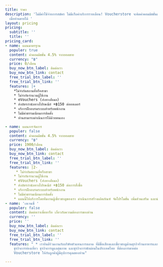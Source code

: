 ```yaml
---
title: ราคา
description: 'ไม่มีค่าใช้จ่ายการสมัคร ไม่มีเก็บค่าบริการรายเดือน! Voucherstore จะคิดค่าคอมมิชชั่นเป็นเปอร์เซ็นต์จากยอดขาย
  เมื่อท่านขายได้ '
layout: pricing
pricing:
  subtitle: ''
  title: ''
pricing_card:
- name: แผนมาตรฐาน
  populer: true
  content: ค่าคอมมิชชั่น 4.5% จากยอดขาย
  currency: "฿"
  price: 0/เดือน
  buy_now_btn_label: ติดต่อเรา
  buy_now_btn_link: contact
  free_trial_btn_label: ''
  free_trial_btn_link: ''
  features: |+
    *ไม่จำกัดสถานที่หรือสาขา
    * ไม่จำกัดจำนวนผู้ใช้งาน
    * eVouchers (ส่งทางอีเมล)
    * ส่งบัตรกำนัลทางไปรษณีย์ +฿150 ต่อออเดอร์
    * บริการฝึกอบรมระบบสำหรับพนักงาน
    * ไม่มีค่าธรรมเนียมการติดตั้ง
    * ท่านสามารถดำเนินการได้ด้วยตนเอง

- name: แผนการจัดการ
  populer: false
  content: ค่าคอมมิชชั่น 4.5% จากยอดขาย
  currency: "฿"
  price: 1900/เดือน
  buy_now_btn_label: ติดต่อเรา
  buy_now_btn_link: contact
  free_trial_btn_label: ''
  free_trial_btn_link: ''
  features: |2-
     * ไม่จำกัดสถานที่หรือสาขา
    * ไม่จำกัดจำนวนผู้ใช้งาน
    * eVouchers (ส่งทางอีเมล)
    * ส่งบัตรกำนัลทางไปรษณีย์ +฿150 ต่อการสั่งซื้อ
    * บริการฝึกอบรมระบบสำหรับพนักงาน
    * ไม่มีค่าธรรมเนียมการติดตั้ง
    * แผนนี้ให้บริการโดยทีมงานผู้เชี่ยวชาญของเรา ดำเนินการสร้างผลิตภัณฑ์ จัดโปรโมชั่น เพิ่มส่วนเสริม และนำส่งรายงานการขายอย่างต่อเนื่อง
- name: 'เอเจนซี่ '
  populer: false
  content: ติดต่อเราเพื่อหารือ เกี่ยวกับความต้องการของท่าน
  currency: ''
  price: ''
  buy_now_btn_label: ติดต่อเรา
  buy_now_btn_link: contact
  free_trial_btn_label: ''
  free_trial_btn_link: ''
  features: " * เรายินดีร่วมงานกับบริษัทตัวแทนการตลาด ที่มีชื่อเสียงและเชี่ยวชาญด้านธุรกิจร้านอาหารและเครื่องดื่ม
    ธุรกิจการท่องเที่ยว ธุรกิจการดูแลสุขภาพ และธุรกิจการพักผ่อนในประเทศไทย ที่ต้องการขายต่อ
    Voucherstore ให้กับลูกค้าผู้มีอุปการคุณของท่าน"

---
```

